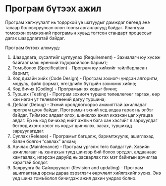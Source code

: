 # Програм бүтээх ажил

Програм хөгжүүлэлт нь тодорхой үе шатуудыг дамждаг бөгөөд энэ талаар боловсруулсан олон тооны аргачлалууд байдаг. Ялангуяа томоохон хэмжээний програмын хувьд тогтсон стандарт процессыг дагах шаардлагатай байдаг.

Програм бүтээх алхмууд:
1. Шаардлага, хүсэлтийг цуглуулах (Requirement) - Захиалагч юу хүсэж байгааг маш ерөнхий тодорхойлсон баримт;
2. Томъёолох (Specification) - Програм юу хийхийг тайлбарласан баримт;
3. Код дизайн хийх (Code Design) - Програм зохиогч үндсэн алгоритм, модуль, файл формат, өгөгдлийн бүтцийн зохиомж хийнэ;
4. Код бичих (Coding) - Програмын эх кодыг бичих;
5. Турших (Testing) - Програм зохиогч турших төлөвлөгөөг гаргаж, өөр хэн нэгэн уг төлөвлөгөөний дагуу туршина;
6. Дебааг (Debug) - Эхний оролдлогоороо амжилттай ажилладаг програм цөөн байдаг. Програмын эхний үед алдаа гарах нь элбэг байдаг.  Тиймээс алдааг олох, шинжлэх ажил ихээхэн цаг хугацаа авдаг. Ер нь код бичихэд нийт ажлын бага	хан хэсгийг л зарцуулдаг бөгөөд ихэнх хэсэг нь кодыг шинжлэх, засах, туршихад зарцуулагддаг.
7. Суллах (Release) - Програмыг багцалж, баримтжуулж, ашиглахад бэлэн болгон “савлах” алхам;
8. Арчлах (Maintenance) - Програм үргэлж төгс байдаггүй. Хэвийн ажиллагааг нь хангахын тулд шинээр бий болох эрсдэл, алдаанаас хамгаалах, илэрсэн даруйд нь засварлах гэх мэт байнгын арчилгаа хэрэгтэй болдог.
9. Залруулга ба Сайжруулалт (Revision and updating) - Програм ашиглалтанд орсны дараа хэрэглэгч өөрчлөлт хийлгэхийг хүснэ. Энэ үед шинэ томъёолол бичигдэж ажил дахин ундрах болно.
